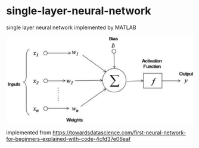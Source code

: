 # single-layer-neural-network
single layer neural network implemented by MATLAB

![alt text](https://raw.githubusercontent.com/saalimon/single-layer-neural-network/master/nn.png)

implemented from https://towardsdatascience.com/first-neural-network-for-beginners-explained-with-code-4cfd37e06eaf
